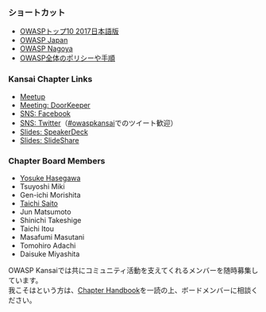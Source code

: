 ### ショートカット
* [OWASPトップ10 2017日本語版](https://github.com/OWASP/Top10/raw/master/2017/ja/OWASP%20Top%2010-2017(ja).pdf)
* [OWASP Japan](https://owasp.org/www-chapter-japan/)  
* [OWASP Nagoya](https://owasp.org/www-chapter-nagoya/)  
* [OWASP全体のポリシーや手順](https://owasp.org/www-policy/)  


### Kansai Chapter Links
* [Meetup](https://www.meetup.com/owasp-kansai-meetup-group/)
* [Meeting: DoorKeeper](https://owasp-kansai.doorkeeper.jp/)  
* [SNS: Facebook](https://www.facebook.com/groups/owaspkansai/)  
* [SNS: Twitter](https://twitter.com/OWASP_Kansai)（[#owaspkansai](https://twitter.com/hashtag/owaspkansai)でのツイート歓迎）  
* [Slides: SpeakerDeck](https://speakerdeck.com/owaspkansai)  
* [Slides: SlideShare](https://www.slideshare.net/OwaspKansai)  

### Chapter Board Members  
* [Yosuke Hasegawa](mailto:yosuke.hasegawa@owasp.org)  
* Tsuyoshi Miki  
* Gen-ichi Morishita  
* [Taichi Saito](mailto:taichi.saito@owasp.org)  
* Jun Matsumoto  
* Shinichi Takeshige  
* Taichi Itou  
* Masafumi Masutani  
* Tomohiro Adachi  
* Daisuke Miyashita  

OWASP Kansaiでは共にコミュニティ活動を支えてくれるメンバーを随時募集しています。  
我こそはという方は、[Chapter Handbook]()を一読の上、ボードメンバーに相談ください。


